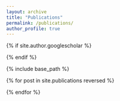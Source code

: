 ```yaml
---
layout: archive
title: "Publications"
permalink: /publications/
author_profile: true
---
```


{% if site.author.googlescholar %}
 
{% endif %}

{% include base_path %}

{% for post in site.publications reversed %}

{% endfor %}
